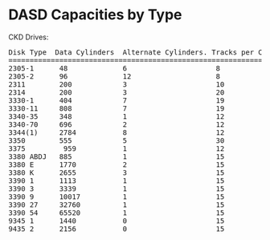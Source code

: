 DASD Capacities by Type
=======================


CKD Drives:

<pre>
Disk Type  Data Cylinders  Alternate Cylinders. Tracks per Cylinder. Bytes per Track Bytes per Cylinder  Bytes per drive
========================================================================================================================
2305-1      48             6                     8                   14136           113088               5,428,224
2305-2      96             12                    8                   14660           117280               11,258,880
2311        200            3                     10                  3625            36250                7,250,000
2314        200            3                     20                  7294            145880               29,176,000
3330-1      404            7                     19                  13030           247570               100,018.280
3330-11     808            7                     19                  13030           247570               200,036,560
3340-35     348            1                     12                   8368           100416               34,944,768
3340-70     696            2                     12                   8368           100416                68,889,536
3344(1)     2784           8                     12                   8368           100416                275,558,144
3350        555            5                     30                  19069           572070                317,498,850
3375         959           1                     12                  35616           427392                409,868,928
3380 ABDJ   885            1                     15                  47476           712140                630,248,900
3380 E      1770           2                     15                  47476           712140                1,260,487,800
3380 K      2655           3                     15                  47476           712140                1,890,731,700
3390 1      1113           1                     15                  56664           849960                946,005,480
3390 3      3339           1                     15                  56664           849960                1,892,010,960
3390 9      10017          1                     15                  56664           849960                8,514,049,320
3390 27     32760          1                     15                  56664           849960                27,844,689,600
3390 54     65520          1                     15                  54664           849960                55,689,279,200
9345 1      1440           0                     15                  46456           696840                1,003,449.600
9435 2      2156           0                     15                  46656           696840                1,502,387,040
</pre>
